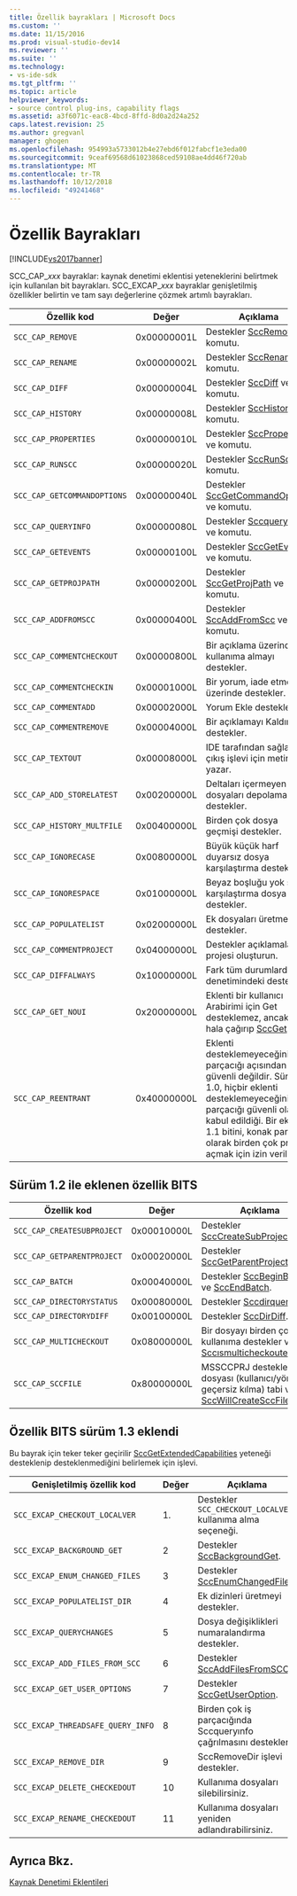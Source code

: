 ```yaml
---
title: Özellik bayrakları | Microsoft Docs
ms.custom: ''
ms.date: 11/15/2016
ms.prod: visual-studio-dev14
ms.reviewer: ''
ms.suite: ''
ms.technology:
- vs-ide-sdk
ms.tgt_pltfrm: ''
ms.topic: article
helpviewer_keywords:
- source control plug-ins, capability flags
ms.assetid: a3f6071c-eac8-4bcd-8ffd-8d0a2d24a252
caps.latest.revision: 25
ms.author: gregvanl
manager: ghogen
ms.openlocfilehash: 954993a5733012b4e27ebd6f012fabcf1e3eda00
ms.sourcegitcommit: 9ceaf69568d61023868ced59108ae4dd46f720ab
ms.translationtype: MT
ms.contentlocale: tr-TR
ms.lasthandoff: 10/12/2018
ms.locfileid: "49241468"
---
```

# <a name="capability-flags"></a>Özellik Bayrakları
[!INCLUDE[vs2017banner](../includes/vs2017banner.md)]

SCC_CAP_*xxx* bayraklar: kaynak denetimi eklentisi yeteneklerini belirtmek için kullanılan bit bayrakları. SCC_EXCAP_*xxx* bayraklar genişletilmiş özellikler belirtin ve tam sayı değerlerine çözmek artımlı bayrakları.  
  
|Özellik kod|Değer|Açıklama|  
|---------------------|-----------|-----------------|  
|`SCC_CAP_REMOVE`|0x00000001L|Destekler [SccRemove](../extensibility/sccremove-function.md) ve komutu.|  
|`SCC_CAP_RENAME`|0x00000002L|Destekler [SccRename](../extensibility/sccrename-function.md) ve komutu.|  
|`SCC_CAP_DIFF`|0x00000004L|Destekler [SccDiff](../extensibility/sccdiff-function.md) ve komutu.|  
|`SCC_CAP_HISTORY`|0x00000008L|Destekler [SccHistory](../extensibility/scchistory-function.md) ve komutu.|  
|`SCC_CAP_PROPERTIES`|0x00000010L|Destekler [SccProperties](../extensibility/sccproperties-function.md) ve komutu.|  
|`SCC_CAP_RUNSCC`|0x00000020L|Destekler [SccRunScc](../extensibility/sccrunscc-function.md) ve komutu.|  
|`SCC_CAP_GETCOMMANDOPTIONS`|0x00000040L|Destekler [SccGetCommandOptions](../extensibility/sccgetcommandoptions-function.md) ve komutu.|  
|`SCC_CAP_QUERYINFO`|0x00000080L|Destekler [Sccqueryınfo](../extensibility/sccqueryinfo-function.md) ve komutu.|  
|`SCC_CAP_GETEVENTS`|0x00000100L|Destekler [SccGetEvents](../extensibility/sccgetevents-function.md) ve komutu.|  
|`SCC_CAP_GETPROJPATH`|0x00000200L|Destekler [SccGetProjPath](../extensibility/sccgetprojpath-function.md) ve komutu.|  
|`SCC_CAP_ADDFROMSCC`|0x00000400L|Destekler [SccAddFromScc](../extensibility/sccaddfromscc-function.md) ve komutu.|  
|`SCC_CAP_COMMENTCHECKOUT`|0x00000800L|Bir açıklama üzerinde kullanıma almayı destekler.|  
|`SCC_CAP_COMMENTCHECKIN`|0x00001000L|Bir yorum, iade etme üzerinde destekler.|  
|`SCC_CAP_COMMENTADD`|0x00002000L|Yorum Ekle destekler.|  
|`SCC_CAP_COMMENTREMOVE`|0x00004000L|Bir açıklamayı Kaldır destekler.|  
|`SCC_CAP_TEXTOUT`|0x00008000L|IDE tarafından sağlanan çıkış işlevi için metin yazar.|  
|`SCC_CAP_ADD_STORELATEST`|0x00200000L|Deltaları içermeyen dosyaları depolamak destekler.|  
|`SCC_CAP_HISTORY_MULTFILE`|0x00400000L|Birden çok dosya geçmişi destekler.|  
|`SCC_CAP_IGNORECASE`|0x00800000L|Büyük küçük harf duyarsız dosya karşılaştırma destekler.|  
|`SCC_CAP_IGNORESPACE`|0x01000000L|Beyaz boşluğu yok sayar karşılaştırma dosya destekler.|  
|`SCC_CAP_POPULATELIST`|0x02000000L|Ek dosyaları üretmeyi destekler.|  
|`SCC_CAP_COMMENTPROJECT`|0x04000000L|Destekler açıklamaları projesi oluşturun.|  
|`SCC_CAP_DIFFALWAYS`|0x10000000L|Fark tüm durumlarda ise denetimindeki destekler.|  
|`SCC_CAP_GET_NOUI`|0x20000000L|Eklenti bir kullanıcı Arabirimi için Get desteklemez, ancak IDE hala çağırıp [SccGet](../extensibility/sccget-function.md).|  
|`SCC_CAP_REENTRANT`|0x40000000L|Eklenti desteklemeyeceğini ve iş parçacığı açısından güvenli değildir. Sürüm 1.0, hiçbir eklenti desteklemeyeceğini ve iş parçacığı güvenli olarak kabul edildiği. Bir eklenti 1.1 bitini, konak paralel olarak birden çok proje açmak için izin verilir.|  
  
## <a name="capability-bits-added-in-version-12"></a>Sürüm 1.2 ile eklenen özellik BITS  
  
|Özellik kod|Değer|Açıklama|  
|---------------------|-----------|-----------------|  
|`SCC_CAP_CREATESUBPROJECT`|0x00010000L|Destekler [SccCreateSubProject](../extensibility/scccreatesubproject-function.md).|  
|`SCC_CAP_GETPARENTPROJECT`|0x00020000L|Destekler [SccGetParentProjectPath](../extensibility/sccgetparentprojectpath-function.md).|  
|`SCC_CAP_BATCH`|0x00040000L|Destekler [SccBeginBatch](../extensibility/sccbeginbatch-function.md) ve [SccEndBatch](../extensibility/sccendbatch-function.md).|  
|`SCC_CAP_DIRECTORYSTATUS`|0x00080000L|Destekler [Sccdirqueryınfo](../extensibility/sccdirqueryinfo-function.md).|  
|`SCC_CAP_DIRECTORYDIFF`|0x00100000L|Destekler [SccDirDiff](../extensibility/sccdirdiff-function.md).|  
|`SCC_CAP_MULTICHECKOUT`|0x08000000L|Bir dosyayı birden çok kullanıma destekler ve [Sccısmulticheckoutenabled](../extensibility/sccismulticheckoutenabled-function.md).|  
|`SCC_CAP_SCCFILE`|0x80000000L|MSSCCPRJ destekler. SCC dosyası (kullanıcı/yönetici geçersiz kılma) tabi ve [SccWillCreateSccFile](../extensibility/sccwillcreatesccfile-function.md).|  
  
## <a name="capability-bits-added-in-version-13"></a>Özellik BITS sürüm 1.3 eklendi  
 Bu bayrak için teker teker geçirilir [SccGetExtendedCapabilities](../extensibility/sccgetextendedcapabilities-function.md) yeteneği desteklenip desteklenmediğini belirlemek için işlevi.  
  
|Genişletilmiş özellik kod|Değer|Açıklama|  
|------------------------------|-----------|-----------------|  
|`SCC_EXCAP_CHECKOUT_LOCALVER`|1.|Destekler `SCC_CHECKOUT_LOCALVER` kullanıma alma seçeneği.|  
|`SCC_EXCAP_BACKGROUND_GET`|2|Destekler [SccBackgroundGet](../extensibility/sccbackgroundget-function.md).|  
|`SCC_EXCAP_ENUM_CHANGED_FILES`|3|Destekler [SccEnumChangedFiles](../extensibility/sccenumchangedfiles-function.md).|  
|`SCC_EXCAP_POPULATELIST_DIR`|4|Ek dizinleri üretmeyi destekler.|  
|`SCC_EXCAP_QUERYCHANGES`|5|Dosya değişiklikleri numaralandırma destekler.|  
|`SCC_EXCAP_ADD_FILES_FROM_SCC`|6|Destekler [SccAddFilesFromSCC](../extensibility/sccaddfilesfromscc-function.md).|  
|`SCC_EXCAP_GET_USER_OPTIONS`|7|Destekler [SccGetUserOption](../extensibility/sccgetuseroption-function.md).|  
|`SCC_EXCAP_THREADSAFE_QUERY_INFO`|8|Birden çok iş parçacığında Sccqueryınfo çağrılmasını destekler.|  
|`SCC_EXCAP_REMOVE_DIR`|9|SccRemoveDir işlevi destekler.|  
|`SCC_EXCAP_DELETE_CHECKEDOUT`|10|Kullanıma dosyaları silebilirsiniz.|  
|`SCC_EXCAP_RENAME_CHECKEDOUT`|11|Kullanıma dosyaları yeniden adlandırabilirsiniz.|  
  
## <a name="see-also"></a>Ayrıca Bkz.  
 [Kaynak Denetimi Eklentileri](../extensibility/source-control-plug-ins.md)

